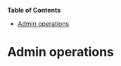 <!-- START doctoc generated TOC please keep comment here to allow auto update -->
<!-- DON'T EDIT THIS SECTION, INSTEAD RE-RUN doctoc TO UPDATE -->
**Table of Contents**

- [Admin operations](#admin-operations)

<!-- END doctoc generated TOC please keep comment here to allow auto update -->

# Admin operations
